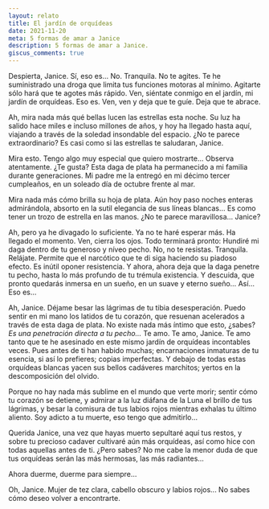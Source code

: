 ```yaml
---
layout: relato
title: El jardín de orquídeas
date: 2021-11-20
meta: 5 formas de amar a Janice
description: 5 formas de amar a Janice.
giscus_comments: true
---
```


Despierta, Janice. Sí, eso es... No. Tranquila. No te agites. Te he suministrado una droga que limita tus funciones motoras al mínimo. Agitarte sólo hará que te agotes más rápido. Ven, siéntate conmigo en el jardín, mi jardín de orquídeas. Eso es. Ven, ven y deja que te guíe. Deja que te abrace. 

Ah, mira nada más qué bellas lucen las estrellas esta noche. Su luz ha salido hace miles e incluso millones de años, y hoy ha llegado hasta aquí, viajando a través de la soledad insondable del espacio. ¿No te parece extraordinario? Es casi como si las estrellas te saludaran, Janice. 

Mira esto. Tengo algo muy especial que quiero mostrarte… Observa atentamente. ¿Te gusta? Esta daga de plata ha permanecido a mi familia durante generaciones. Mi padre me la entregó en mi décimo tercer cumpleaños, en un soleado día de octubre frente al mar. 

Mira nada más cómo brilla su hoja de plata. Aún hoy paso noches enteras admirándola, absorto en la sutil elegancia de sus líneas blancas… Es como tener un trozo de estrella en las manos. ¿No te parece maravillosa… Janice?

Ah, pero ya he divagado lo suficiente. Ya no te haré esperar más. Ha llegado el momento. Ven, cierra los ojos. Todo terminará pronto: Hundiré mi daga dentro de tu generoso y níveo pecho. No, no te resistas. Tranquila. Relájate. Permite que el narcótico que te di siga haciendo su piadoso efecto. Es inútil oponer resistencia. Y ahora, ahora deja que la daga penetre tu pecho, hasta lo más profundo de tu trémula existencia. Y descuida, que pronto quedarás inmersa en un sueño, en un suave y eterno sueño… Así… Eso es…

Ah, Janice. Déjame besar las lágrimas de tu tibia desesperación. Puedo sentir en mi mano los latidos de tu corazón, que resuenan acelerados a través de esta daga de plata. No existe nada más íntimo que esto, ¿sabes? *Es una penetración directa a tu pecho…* Te amo. Te amo, Janice. Te amo tanto que te he asesinado en este mismo jardín de orquídeas incontables veces. Pues antes de ti han habido muchas; encarnaciones inmaturas de tu esencia, si así lo prefieres; copias imperfectas. Y debajo de todas estas orquídeas blancas yacen sus bellos cadáveres marchitos; yertos en la descomposición del olvido. 

Porque no hay nada más sublime en el mundo que verte morir; sentir cómo tu corazón se detiene, y admirar a la luz diáfana de la Luna el brillo de tus lágrimas, y besar la comisura de tus labios rojos mientras exhalas tu último aliento. Soy adicto a tu muerte, eso tengo que admitirlo... 

Querida Janice, una vez que hayas muerto sepultaré aquí tus restos, y sobre tu precioso cadaver cultivaré aún más orquídeas, así como hice con todas aquellas antes de ti. ¿Pero sabes? No me cabe la menor duda de que tus orquídeas serán las más hermosas, las más radiantes... 

Ahora duerme, duerme para siempre…

Oh, Janice. Mujer de tez clara, cabello obscuro y labios rojos... No sabes cómo deseo volver a encontrarte. 